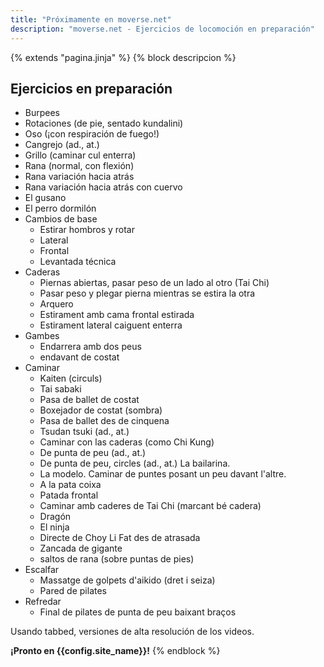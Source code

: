 ```yaml
---
title: "Próximamente en moverse.net"
description: "moverse.net - Ejercicios de locomoción en preparación"
---
```

{% extends "pagina.jinja" %}
{% block descripcion %}
## Ejercicios en preparación

* Burpees
* Rotaciones (de pie, sentado kundalini)
* Oso (¡con respiración de fuego!)
* Cangrejo (ad., at.)
* Grillo (caminar cul enterra)
* Rana (normal, con flexión)
* Rana variación hacia atrás
* Rana variación hacia atrás con cuervo
* El gusano
* El perro dormilón
* Cambios de base
    - Estirar hombros y rotar
    - Lateral
    - Frontal
    - Levantada técnica
* Caderas
    - Piernas abiertas, pasar peso de un lado al otro (Tai Chi)
    - Pasar peso y plegar pierna mientras se estira la otra
    - Arquero 
    - Estirament amb cama frontal estirada
    - Estirament lateral caiguent enterra
* Gambes
    - Endarrera amb dos peus
    - endavant de costat
* Caminar
    - Kaiten (circuls)
    - Tai sabaki
    - Pasa de ballet de costat
    - Boxejador de costat (sombra)
    - Pasa de ballet des de cinquena
    - Tsudan tsuki (ad., at.)
    - Caminar con las caderas (como Chi Kung)
    - De punta de peu (ad., at.)
    - De punta de peu, circles (ad., at.) La bailarina.
    - La modelo. Caminar de puntes posant un peu davant l'altre.
    - A la pata coixa
    - Patada frontal 
    - Caminar amb caderes de Tai Chi (marcant bé cadera)
    - Dragón
    - El ninja
    - Directe de Choy Li Fat des de atrasada
    - Zancada de gigante
    - saltos de rana (sobre puntas de pies)
* Escalfar 
    - Massatge de golpets d'aikido (dret i seiza)
    - Pared de pilates
* Refredar
    - Final de pilates de punta de peu baixant braços

Usando tabbed, versiones de alta resolución de los videos.

**¡Pronto en {{config.site_name}}!**
{% endblock %}
